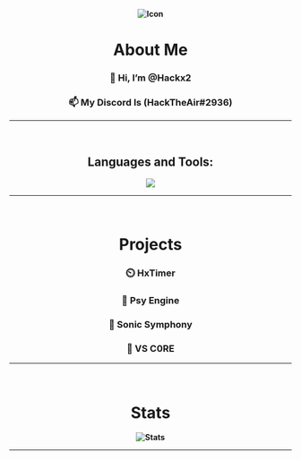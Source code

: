<div align="center" style="font-weight: bold">

![Icon](https://avatars.githubusercontent.com/u/80620538?s=400&u=6b1ad2f1c6cd7947732f54c45b557182ffcfb599&v=4)

# About Me
### 👋 Hi, I’m @Hackx2<br/>
### 📫 My Discord Is (HackTheAir#2936)<br/>

<hr />
<br/>
  
## Languages and Tools:
<p>
  <img src='https://skillicons.dev/icons?i=haxe,typescript,javascript,vscode,python,lua'/>
</p>
  
<hr />
<br/>
  
# Projects
### ⏲️ HxTimer
### 🔮 Psy Engine
### 🦔 Sonic Symphony
### 💍 VS C0RE

<hr />
<br/>

# Stats
![Stats](https://github-readme-stats.vercel.app/api?username=Hackx2&show_icons=true&theme=radical&count_private=true)
</div>
<hr />
<!---
Hackx2/Hackx2 is a ✨ special ✨ repository because its `README.md` (this file) appears on your GitHub profile.
You can click the Preview link to take a look at your changes.
--->


<!---yea hi all hehehhehehehehehhehehehehheheehehheh ehehehe
ayo
UwU
OwO

Funfact i am not gonna change this 

08/07/2022 Its still here
09/07/2022 Still here
04/08/2022 still here LOL
--->
